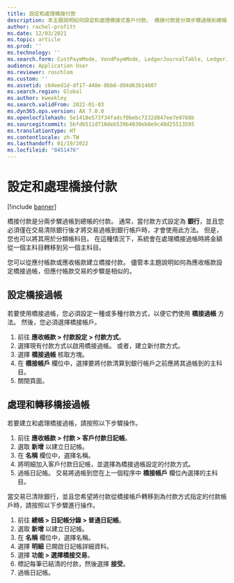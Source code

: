 ```yaml
---
title: 設定和處理橋接付款
description: 本主題說明如何設定和處理橋接式客戶付款。 橋接付款是分兩步驟過帳到總帳的付款。
author: rachel-profitt
ms.date: 12/03/2021
ms.topic: article
ms.prod: ''
ms.technology: ''
ms.search.form: CustPaymMode, VendPaymMode, LedgerJournalTable, LedgerJournalTransCustPaym, LedgerJournalTransVendPaym, LedgerJournalTransDaily
audience: Application User
ms.reviewer: roschlom
ms.custom: ''
ms.assetid: c64eed1d-df17-448e-8bb6-d94d63b14607
ms.search.region: Global
ms.author: kweekley
ms.search.validFrom: 2022-01-03
ms.dyn365.ops.version: AX 7.0.0
ms.openlocfilehash: 5e1418e573f34fadcf0bebc7232d847ee7e9768b
ms.sourcegitcommit: 5bfd6511d710deb539b4030eb0e9c48d25513595
ms.translationtype: HT
ms.contentlocale: zh-TW
ms.lasthandoff: 01/19/2022
ms.locfileid: "8451476"
---
```

# <a name="set-up-and-process-bridged-payments"></a>設定和處理橋接付款

[!include [banner](../includes/banner.md)]

橋接付款是分兩步驟過帳到總帳的付款。 通常，當付款方式設定為 **銀行**，並且您必須僅在交易清除銀行後才將交易過帳到銀行帳戶時，才會使用此方法。 但是，您也可以將其用於分類帳科目。 在這種情況下，系統會在處理橋接過帳時將金額從一個主科目轉移到另一個主科目。

您可以從應付帳款或應收帳款建立橋接付款。 儘管本主題說明如何為應收帳款設定橋接過帳，但應付帳款交易的步驟是相似的。

## <a name="set-up-bridging-posting"></a>設定橋接過帳

若要使用橋接過帳，您必須設定一種或多種付款方式，以便它們使用 **橋接過帳** 方法。 然後，您必須選擇橋接帳戶。

1. 前往 **應收帳款 &gt; 付款設定 &gt; 付款方式**。
2. 選擇現有付款方式以啟用橋接過帳。 或者，建立新付款方式。
3. 選擇 **橋接過帳** 核取方塊。
4. 在 **橋接帳戶** 欄位中，選擇要將付款清算到銀行帳戶之前應將其過帳到的主科目。
5. 關閉頁面。

## <a name="process-and-transfer-bridging-posting"></a>處理和轉移橋接過帳

若要建立和處理橋接過帳，請按照以下步驟操作。

1. 前往 **應收帳款 &gt; 付款 &gt; 客戶付款日記帳**。
2. 選取 **新增** 以建立日記帳。
3. 在 **名稱** 欄位中，選擇名稱。
4. 將明細加入客戶付款日記帳，並選擇為橋接過帳設定的付款方式。
5. 過帳日記帳。 交易將過帳到您在上一個程序中 **橋接帳戶** 欄位內選擇的主科目。

當交易已清除銀行，並且您希望將付款從橋接帳戶轉移到為付款方式指定的付款帳戶時，請按照以下步驟進行操作。

1. 前往 **總帳 &gt; 日記帳分錄 &gt; 普通日記帳**。
2. 選取 **新增** 以建立日記帳。
3. 在 **名稱** 欄位中，選擇名稱。
4. 選擇 **明細** 已開啟日記帳詳細資料。
5. 選擇 **功能 &gt; 選擇橋接交易**。
6. 標記每筆已結清的付款，然後選擇 **接受**。
7. 過帳日記帳。
